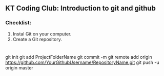 ## KT Coding Club: Introduction to git and github

### Checklist:

 1. Instal Git on your computer.
 2. Create a Git repository.
# 



git init
git add ProjectFolderName
git commit -m
git remote add origin https://github.com/YourGithubUsername/RepositoryName.git
git push -u origin master